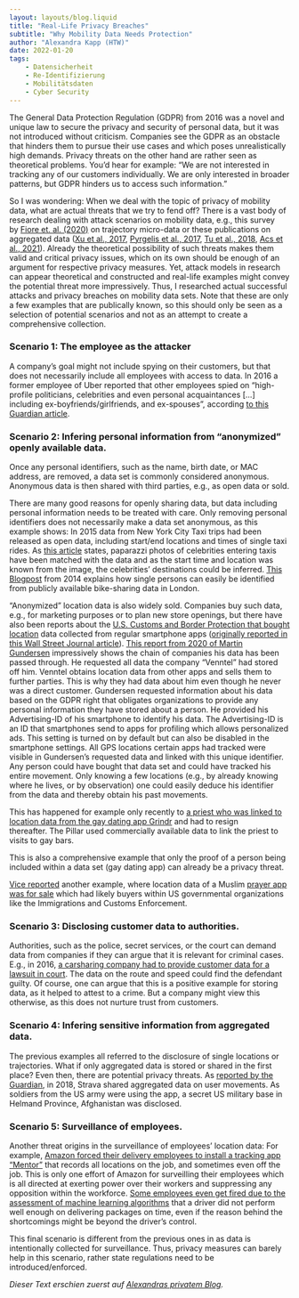 ```yaml
---
layout: layouts/blog.liquid
title: "Real-Life Privacy Breaches"
subtitle: "Why Mobility Data Needs Protection"
author: "Alexandra Kapp (HTW)"
date: 2022-01-20
tags: 
    - Datensicherheit
    - Re-Identifizierung
    - Mobilitätsdaten
    - Cyber Security
---
```


The General Data Protection Regulation (GDPR) from 2016 was a novel and unique law to secure the privacy and security of personal data, but it was not introduced without criticism. Companies see the GDPR as an obstacle that hinders them to pursue their use cases and which poses unrealistically high demands. Privacy threats on the other hand are rather seen as theoretical problems. You’d hear for example: “We are not interested in tracking any of our customers individually. We are only interested in broader patterns, but GDPR hinders us to access such information.”

So I was wondering: When we deal with the topic of privacy of mobility data, what are actual threats that we try to fend off? There is a vast body of research dealing with attack scenarios on mobility data, e.g., this survey by [Fiore et. al. (2020)](https://hal.inria.fr/hal-02968279) on trajectory micro-data or these publications on aggregated data ([Xu et al., 2017](https://dl.acm.org/doi/abs/10.1145/3038912.3052620), [Pyrgelis et al., 2017](https://arxiv.org/abs/1708.06145), [Tu et al., 2018](https://ieeexplore.ieee.org/abstract/document/8356232), [Acs et al., 2021](https://crysys.hu/publications/files/AcsLB2021encyclopediaofcryptography.pdf)). Already the theoretical possibility of such threats makes them valid and critical privacy issues, which on its own should be enough of an argument for respective privacy measures. Yet, attack models in research can appear theoretical and constructed and real-life examples might convey the potential threat more impressively. Thus, I researched actual successful attacks and privacy breaches on mobility data sets. Note that these are only a few examples that are publically known, so this should only be seen as a selection of potential scenarios and not as an attempt to create a comprehensive collection.

### Scenario 1: The employee as the attacker

A company’s goal might not include spying on their customers, but that does not necessarily include all employees with access to data. In 2016 a former employee of Uber reported that other employees spied on “high-profile politicians, celebrities and even personal acquaintances […] including ex-boyfriends/girlfriends, and ex-spouses”, according [to this Guardian article](https://www.theguardian.com/technology/2016/dec/13/uber-employees-spying-ex-partners-politicians-beyonce).

### Scenario 2: Infering personal information from “anonymized” openly available data.

Once any personal identifiers, such as the name, birth date, or MAC address, are removed, a data set is commonly considered anonymous. Anonymous data is then shared with third parties, e.g., as open data or sold.

There are many good reasons for openly sharing data, but data including personal information needs to be treated with care. Only removing personal identifiers does not necessarily make a data set anonymous, as this example shows: In 2015 data from New York City Taxi trips had been released as open data, including start/end locations and times of single taxi rides. As [this article](https://www.gawker.com/the-public-nyc-taxicab-database-that-accidentally-track-1646724546) states, paparazzi photos of celebrities entering taxis have been matched with the data and as the start time and location was known from the image, the celebrities’ destinations could be inferred. [This Blogpost](https://vartree.blogspot.com/2014/04/i-know-where-you-were-last-summer.html) from 2014 explains how single persons can easily be identified from publicly available bike-sharing data in London.

“Anonymized” location data is also widely sold. Companies buy such data, e.g., for marketing purposes or to plan new store openings, but there have also been reports about the [U.S. Customs and Border Protection that bought location](https://www.vice.com/en/article/n7wakg/cbp-dhs-location-data-venntel-apps) data collected from regular smartphone apps ([originally reported in this Wall Street Journal article](https://www.wsj.com/articles/federal-agencies-use-cellphone-location-data-for-immigration-enforcement-11581078600)). [This report from 2020 of Martin Gundersen](https://nrkbeta.no/2020/12/03/my-phone-was-spying-on-me-so-i-tracked-down-the-surveillants/) impressively shows the chain of companies his data has been passed through. He requested all data the company “Venntel” had stored off him. Venntel obtains location data from other apps and sells them to further parties. This is why they had data about him even though he never was a direct customer. Gundersen requested information about his data based on the GDPR right that obligates organizations to provide any personal information they have stored about a person. He provided his Advertising-ID of his smartphone to identify his data. The Advertising-ID is an ID that smartphones send to apps for profiling which allows personalized ads. This setting is turned on by default but can also be disabled in the smartphone settings. All GPS locations certain apps had tracked were visible in Gundersen’s requested data and linked with this unique identifier. Any person could have bought that data set and could have tracked his entire movement. Only knowing a few locations (e.g., by already knowing where he lives, or by observation) one could easily deduce his identifier from the data and thereby obtain his past movements.

This has happened for example only recently to [a priest who was linked to location data from the gay dating app Grindr](https://www.pillarcatholic.com/p/pillar-investigates-usccb-gen-sec) and had to resign thereafter. The Pillar used commercially available data to link the priest to visits to gay bars.

This is also a comprehensive example that only the proof of a person being included within a data set (gay dating app) can already be a privacy threat.

[Vice reported](https://www.vice.com/en/article/xgz4n3/muslim-app-location-data-salaat-first) another example, where location data of a Muslim [prayer app was for sale](https://www.vice.com/en/article/xgz4n3/muslim-app-location-data-salaat-first) which had likely buyers within US governmental organizations like the Immigrations and Customs Enforcement.

### Scenario 3: Disclosing customer data to authorities.

Authorities, such as the police, secret services, or the court can demand data from companies if they can argue that it is relevant for criminal cases. E.g., in 2016, [a carsharing company had to provide customer data for a lawsuit in court](https://www.sueddeutsche.de/auto/datenerfassung-im-fahrzeug-das-auto-wird-zum-zeuge-der-anklage-1.3097958). The data on the route and speed could find the defendant guilty. Of course, one can argue that this is a positive example for storing data, as it helped to attest to a crime. But a company might view this otherwise, as this does not nurture trust from customers.

### Scenario 4: Infering sensitive information from aggregated data.

The previous examples all referred to the disclosure of single locations or trajectories. What if only aggregated data is stored or shared in the first place? Even then, there are potential privacy threats. As [reported by the Guardian](https://www.theguardian.com/world/2018/jan/28/fitness-tracking-app-gives-away-location-of-secret-us-army-bases), in 2018, Strava shared aggregated data on user movements. As soldiers from the US army were using the app, a secret US military base in Helmand Province, Afghanistan was disclosed.

### Scenario 5: Surveillance of employees.

Another threat origins in the surveillance of employees’ location data: For example, [Amazon forced their delivery employees to install a tracking app “Mentor”](https://www.wsws.org/en/articles/2021/05/03/amaz-s04.html) that records all locations on the job, and sometimes even off the job. This is only one effort of Amazon for surveilling their employees which is all directed at exerting power over their workers and suppressing any opposition within the workforce. [Some employees even get fired due to the assessment of machine learning algorithms](https://www.bloomberg.com/news/features/2021-06-28/fired-by-bot-amazon-turns-to-machine-managers-and-workers-are-losing-out) that a driver did not perform well enough on delivering packages on time, even if the reason behind the shortcomings might be beyond the driver’s control.

This final scenario is different from the previous ones in as data is intentionally collected for surveillance. Thus, privacy measures can barely help in this scenario, rather state regulations need to be introduced/enforced.

_Dieser Text erschien zuerst auf [Alexandras privatem Blog](https://alexandrakapp.blog/)._
